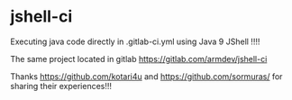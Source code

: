 # jshell-ci


Executing java code directly in .gitlab-ci.yml using Java 9 JShell !!!!

The same project located in gitlab https://gitlab.com/armdev/jshell-ci

Thanks https://github.com/kotari4u and https://github.com/sormuras/ for sharing their experiences!!!


